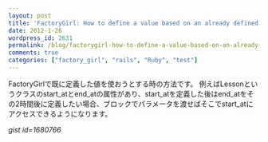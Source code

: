 ```yaml
---
layout: post
title: 'FactoryGirl: How to define a value based on an already defined one'
date: 2012-1-26
wordpress_id: 2631
permalink: /blog/factorygirl-how-to-define-a-value-based-on-an-already-defined-one
comments: true
categories: ["factory_girl", "rails", "Ruby", "test"]
---
```

FactoryGirlで既に定義した値を使おうとする時の方法です。
例えばLessonというクラスのstart_atとend_atの属性があり、start_atを定義した後はend_atをその2時間後に定義したい場合、ブロックでパラメータを渡せばそこでstart_atにアクセスできるようになります。

*gist id=1680766*
